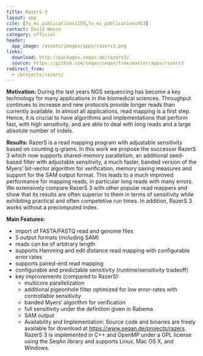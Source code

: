 ```yaml
---
title: RazerS 3
layout: app
cite: [fu_mi_publications1159,fu_mi_publications453]
contact: David Weese
category: official
header:
  app_image: /assets/images/apps/razers3.png
links:
  download: http://packages.seqan.de/razers3/
  source: https://github.com/seqan/seqan/tree/master/apps/razers3
redirect_from:
  - /projects/razers/
---
```


**Motivation:** During the last years NGS sequencing has become a key technology for many applications in the biomedical sciences. Throughput continues to increase and new protocols provide longer reads than currently available. In almost all applications, read mapping is a first step. Hence, it is crucial to have algorithms and implementations that perform fast, with high sensitivity, and are able to deal with long reads and a large absolute number of indels.

**Results:** RazerS is a read mapping program with adjustable sensitivity based on counting q-grams. In this work we propose the successor RazerS 3 which now supports shared-memory parallelism, an additional seed-based filter with adjustable sensitivity, a much faster, banded version of the Myers’ bit-vector algorithm for verification, memory saving measures and support for the SAM output format. This leads to a much improved performance for mapping reads, in particular long reads with many errors. We extensively compare RazerS 3 with other popular read mappers and show that its results are often superior to them in terms of sensitivity while exhibiting practical and often competetive run times. In addition, RazerS 3 works without a precomputed index.

**Main Features:**

* import of FASTA/FASTQ read and genome files
* 5 output formats (including SAM)
* reads can be of arbitrary length
* supports Hamming and edit distance read mapping with configurable error rates
* supports paired-end read mapping
* configurable and predictable sensitivity (runtime/sensitivity tradeoff)
* key improvements (compared to RazerS):
  * multicore parallelization
  * additional pigeonhole filter optimized for low error-rates with controllable sensitivity
  * banded Myers’ algorithm for verification
  * full sensitivity under the definition given in Rabema
  * SAM output
  * Availability and Implementation: Source code and binaries are freely available for download at https://www.seqan.de/projects/razers. RazerS 3 is implemented in C++ and OpenMP under a GPL license using the SeqAn library and supports Linux, Mac OS X, and Windows.